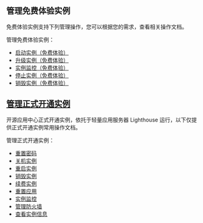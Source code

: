 ## 管理免费体验实例
免费体验实例支持下列管理操作，您可以根据您的需求，查看相关操作文档。

管理免费体验实例：
- [启动实例（免费体验）](https://cloud.tencent.com/document/product/1298/48667)
- [升级实例（免费体验）](https://cloud.tencent.com/document/product/1298/48668)
- [实例监控（免费体验）](https://cloud.tencent.com/document/product/1298/49391)
- [停止实例（免费体验）](https://cloud.tencent.com/document/product/1298/49392)
- [销毁实例（免费体验）](https://cloud.tencent.com/document/product/1298/49393)




## [管理正式开通实例](id:service)
开源应用中心正式开通实例，依托于轻量应用服务器 Lighthouse 运行，以下仅提供正式开通实例常用操作文档。

管理正式开通实例：
- [重置密码](https://cloud.tencent.com/document/product/1298/49401)
- [关机实例](https://cloud.tencent.com/document/product/1298/49395)
- [重启实例](https://cloud.tencent.com/document/product/1298/49400)
- [销毁实例](https://cloud.tencent.com/document/product/1298/49398)
- [续费实例](https://cloud.tencent.com/document/product/1298/49399)
- [重置应用](https://cloud.tencent.com/document/product/1298/49402)
- [实例监控](https://cloud.tencent.com/document/product/1298/49397)
- [管理防火墙](https://cloud.tencent.com/document/product/1298/49396)
- [查看实例信息](https://cloud.tencent.com/document/product/1298/49394)
